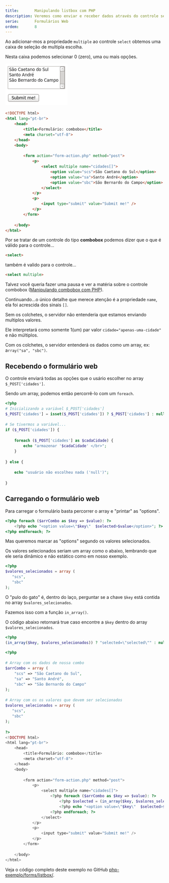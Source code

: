 ```yaml
---
title:       Manipulando listbox com PHP
description: Veremos como enviar e receber dados através do controle select multiple
serie:       Formulários Web
ordem:       8
---
```


Ao adicionar-mos a propriedade `multiple` ao controle `select` obtemos uma caixa de seleção de multipla escolha.

Nesta caixa podemos selecionar 0 (zero), uma ou mais opções.

![](input-form-select-01.png)


```html
<!DOCTYPE html>
<html lang="pt-br">
    <head>
        <title>Formulário: combobox</title>
        <meta charset="utf-8">
    </head>
    <body>

        <form action="form-action.php" method="post">
            <p>
                <select multiple name="cidades[]">
                    <option value="scs">São Caetano do Sul</option>
                    <option value="sa">Santo André</option>
                    <option value="sbc">São Bernardo do Campo</option>
                </select>
            </p>
            <p>
                <input type="submit" value="Submit me!" />
            </p>
        </form>

    </body>
</html>
```


Por se tratar de um controle do tipo __combobox__ podemos dizer que o que é válido para o controle...

```html
<select>
```

também é valido para o controle...

```html
<select multiple>
```


Talvez você queria fazer uma pausa e ver a matéria sobre o controle combobox ([Manipulando combobox com PHP]()).

Continuando...o único detalhe que merece atenção é a propriedade `name`, ela foi acrescida dos sinais `[]`.

Sem os colchetes, o servidor não entenderia que estamos enviando multiplos valores. 

Ele interpretará como somente 1(um) par valor `cidade="apenas-uma-cidade"` e não múltiplos.

Com os colchetes, o servidor entenderá os dados como um array, ex: a`rray("sa", "sbc")`.




Recebendo o formulário web
---

O controle enviará todas as opções que o usário escolher no array `$_POST['cidades']`.

Sendo um array, podemos então percorrê-lo com um `foreach`.

```php
<?php
# Inicializando a variável $_POST['cidades']
$_POST['cidades'] = isset($_POST['cidades']) ? $_POST['cidades'] : null;

# Se tivermos a variável...
if ($_POST['cidades']) {

    foreach ($_POST['cidades'] as $cadaCidade) {
        echo "armazenar '$cadaCidade' </br>";
    }

} else {

    echo "usuário não escolheu nada ('null')";

}
```




Carregando o formulário web
---

Para carregar o formulário basta percorrer o array e "printar" as "options".

```php
<?php foreach ($arrCombo as $key => $value): ?>
    <?php echo "<option value=\"$key\"  $selected>$value</option>"; ?>
<?php endforeach; ?>
```


Mas queremos marcar as "options" segundo os valores selecionados.

Os valores selecionados seriam um array como o abaixo, lembrando que ele seria dinâmico e não estático como em nosso exemplo.

```php
<?php
$valores_selecionados = array (
   "scs",
   "sbc"
);
```

O "pulo do gato" é, dentro do laço, perguntar se a chave `$key` está contida no array `$valores_selecionados`.

Fazemos isso com a função `in_array()`.

O código abaixo retornará true caso encontre a `$key` dentro do array `$valores_selecionados`.

```php
<?php
(in_array($key, $valores_selecionados)) ? "selected=\"selected\"" : null; 
```



```php
<?php

# Array com os dados de nossa combo
$arrCombo = array (
    "scs" => "São Caetano do Sul",
    "sa" => "Santo André",
    "sbc" => "São Bernardo do Campo"
);

# Array com os os valores que devem ser selecionados
$valores_selecionados = array (
   "scs",
   "sbc"
);

?>
<!DOCTYPE html>
<html lang="pt-br">
    <head>
        <title>Formulário: combobox</title>
        <meta charset="utf-8">
    </head>
    <body>

        <form action="form-action.php" method="post">
            <p>
                <select multiple name="cidades[]">
                    <?php foreach ($arrCombo as $key => $value): ?>
                        <?php $selected = (in_array($key, $valores_selecionados)) ? "selected=\"selected\"" : null; ?>
                        <?php echo "<option value=\"$key\"  $selected>$value</option>"; ?>
                    <?php endforeach; ?>
                </select>
            </p>
            <p>
                <input type="submit" value="Submit me!" />
            </p>
        </form>

    </body>
</html>
```

Veja o código completo deste exemplo no GitHub
[php-exemplo/forms/listbox/](https://github.com/devfuria/php-exemplos/tree/master/listbox "link-externo").